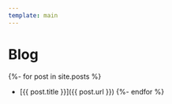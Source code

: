 ```yaml
---
template: main
---
```


# Blog

{%- for post in site.posts %}
- [{{ post.title }}]({{ post.url }})
{%- endfor %}
